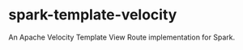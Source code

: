 spark-template-velocity
=======================

An Apache Velocity Template View Route implementation for Spark.
